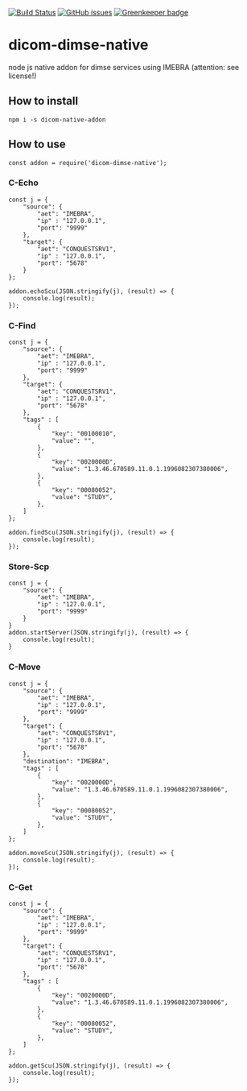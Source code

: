 [![Build Status](https://travis-ci.com/knopkem/dicom-dimse-native.svg?branch=master)](https://travis-ci.com/knopkem/dicom-dimse-native)
[![GitHub issues](https://img.shields.io/github/issues/knopkem/dicom-dimse-native)](https://github.com/knopkem/dicom-dimse-native/issues) 
[![Greenkeeper badge](https://badges.greenkeeper.io/knopkem/dicom-dimse-native.svg)](https://greenkeeper.io/)

# dicom-dimse-native
node js native addon for dimse services using IMEBRA (attention: see license!)

## How to install
```npm i -s dicom-native-addon```

## How to use
```const addon = require('dicom-dimse-native');```

### C-Echo
```
const j = {
    "source": {
        "aet": "IMEBRA",
        "ip" : "127.0.0.1",
        "port": "9999"
    },
    "target": {
        "aet": "CONQUESTSRV1",
        "ip" : "127.0.0.1",
        "port": "5678"
    }
};

addon.echoScu(JSON.stringify(j), (result) => {
    console.log(result);
});
```

### C-Find
```
const j = {
    "source": {
        "aet": "IMEBRA",
        "ip" : "127.0.0.1",
        "port": "9999"
    },
    "target": {
        "aet": "CONQUESTSRV1",
        "ip" : "127.0.0.1",
        "port": "5678"
    },
    "tags" : [
        {
            "key": "00100010", 
            "value": "",
        },
        {
            "key": "0020000D", 
            "value": "1.3.46.670589.11.0.1.1996082307380006",
        },
        {
            "key": "00080052", 
            "value": "STUDY",
        },
    ]
};

addon.findScu(JSON.stringify(j), (result) => {
    console.log(result);
});
```

### Store-Scp
```
const j = {
    "source": {
        "aet": "IMEBRA",
        "ip" : "127.0.0.1",
        "port": "9999"
    }
}
addon.startServer(JSON.stringify(j), (result) => {
    console.log(result);
}
```

### C-Move
```
const j = {
    "source": {
        "aet": "IMEBRA",
        "ip" : "127.0.0.1",
        "port": "9999"
    },
    "target": {
        "aet": "CONQUESTSRV1",
        "ip" : "127.0.0.1",
        "port": "5678"
    },
    "destination": "IMEBRA",
    "tags" : [
        {
            "key": "0020000D", 
            "value": "1.3.46.670589.11.0.1.1996082307380006",
        },
        {
            "key": "00080052", 
            "value": "STUDY",
        },
    ]
};

addon.moveScu(JSON.stringify(j), (result) => {
    console.log(result);
});
```

### C-Get
```
const j = {
    "source": {
        "aet": "IMEBRA",
        "ip" : "127.0.0.1",
        "port": "9999"
    },
    "target": {
        "aet": "CONQUESTSRV1",
        "ip" : "127.0.0.1",
        "port": "5678"
    },
    "tags" : [
        {
            "key": "0020000D", 
            "value": "1.3.46.670589.11.0.1.1996082307380006",
        },
        {
            "key": "00080052", 
            "value": "STUDY",
        },
    ]
};

addon.getScu(JSON.stringify(j), (result) => {
    console.log(result);
});
```
